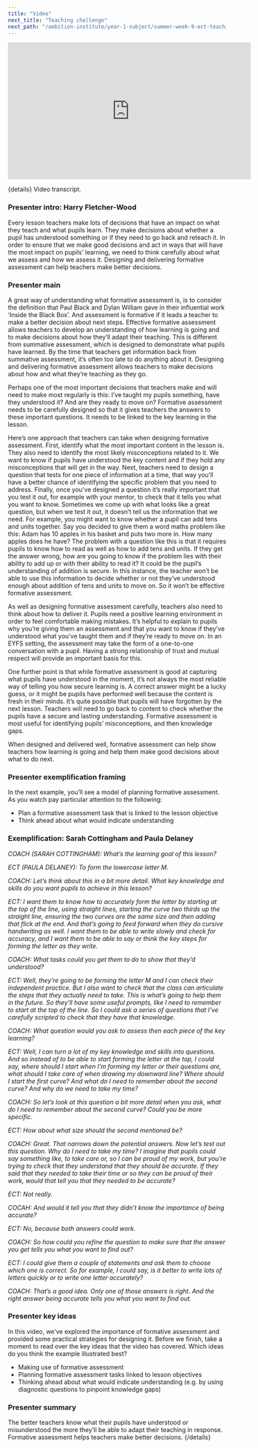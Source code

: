 ```yaml
---
title: "Video"
next_title: "Teaching challenge"
next_path: "/ambition-institute/year-1-subject/summer-week-9-ect-teaching-challenge"
---
```


<iframe width="560" height="315" src="https://www.youtube.com/embed/h6xmvKr05F4" title="Summer Week 9 ECT Video - YouTube" frameborder="0" allow="accelerometer; autoplay; clipboard-write; encrypted-media; gyroscope; picture-in-picture; web-share" allowfullscreen></iframe>

{details}
Video transcript.

### Presenter intro: Harry Fletcher-Wood

Every lesson teachers make lots of decisions that have an impact on what they teach
and what pupils learn. They make decisions about whether a pupil has understood something
or if they need to go back and reteach it. In order to ensure that we make good decisions
and act in ways that will have the most impact on pupils’ learning, we need to think
carefully about what we assess and how we assess it. Designing and delivering formative
assessment can help teachers make better decisions.

### Presenter main

A great way of understanding what formative assessment is, is to consider the definition that Paul Black and Dylan William gave in their influential
work ‘Inside the Black Box’. And assessment is formative if it leads a teacher to
make a better decision about next steps. Effective formative assessment allows teachers
to develop an understanding of how learning is going and to make decisions about
how they’ll adapt their teaching. This is different from summative assessment, which
is designed to demonstrate what pupils have learned. By the time that teachers get
information back from summative assessment, it’s often too late to do anything about
it. Designing and delivering formative assessment allows teachers to make decisions
about how and what they’re teaching as they go.

Perhaps one of the most important decisions that teachers make and will need to make most regularly is this: I’ve taught my pupils something, have they understood it? And are they ready to move on? Formative assessment needs to be carefully designed so that it gives teachers the answers to these important questions. It needs to be linked to the key learning in the lesson.

Here’s one approach that teachers can take when designing formative assessment. First, identify what the most important content in the lesson is. They also need to identify the most likely misconceptions related to it. We want to know if pupils have understood the key content and if they hold any misconceptions that will get in the way. Next, teachers need to design a question that tests for one piece of information at a time, that way you’ll have a better chance of identifying the specific problem that you need to address. Finally, once you’ve designed a question it’s really important that you test it out, for example with your mentor, to check that it tells you what you want to know. Sometimes we come up with what looks like a great question, but when we test it out, it doesn’t tell us the information that we need. For example, you might want to know whether a pupil can add tens and units together. Say you decided to give them a word maths problem like this: Adam has 10 apples in his basket and puts two more in. How many apples does he have? The problem with a question like this is that it requires pupils to know how to read as well as how to add tens and units. If they get the answer wrong, how are you going to know if the problem lies with their ability to add up or with their ability to read it? It could be the pupil’s understanding of addition is secure. In this instance, the teacher won’t be able to use this information to decide whether or not they’ve understood enough about addition of tens and units to move on. So it won’t be effective formative assessment.

As well as designing formative assessment carefully, teachers also need to think about how to deliver it. Pupils need a positive learning environment in order to feel comfortable making mistakes. It’s helpful to explain to pupils why you’re giving them an assessment and that you want to know if they’ve understood what you’ve taught them and if they’re ready to move on. In an EYFS setting, the assessment may take the form of a one-to-one conversation with a pupil. Having a strong relationship of trust and mutual respect will provide an important basis for this.

One further point is that while formative assessment is good at capturing what pupils have understood in the moment, it’s not always the most reliable way of telling you how secure learning is. A correct answer might be a lucky guess, or it might be pupils have performed well because the content is fresh in their minds. It’s quite possible that pupils will have forgotten by the next lesson. Teachers will need to go back to content to check whether the pupils have a secure and lasting understanding. Formative assessment is most useful for identifying pupils’ misconceptions, and then knowledge gaps.

When designed and delivered well, formative assessment can help show teachers how learning is going and help them make good decisions about what to do next.

### Presenter exemplification framing

In the next example, you’ll see a model of planning formative assessment. As you
watch pay particular attention to the following:

- Plan a formative assessment task that is linked to the lesson objective
- Think ahead about what would indicate understanding

### Exemplification: Sarah Cottingham and Paula Delaney

_COACH (SARAH COTTINGHAM): What’s the learning goal of this lesson?_

_ECT (PAULA DELANEY): To form the lowercase letter M._

_COACH: Let’s think about this in a bit more detail. What key knowledge and skills do you want pupils to achieve in this lesson?_

_ECT: I want them to know how to accurately form the letter by starting at the top of the line, using straight lines, starting the curve two thirds up the straight line, ensuring the two curves are the same size and then adding that flick at the end. And that’s going to feed forward when they do cursive handwriting as well. I want them to be able to write slowly and check for accuracy, and I want them to be able to say or think the key steps for forming the letter as they write._

_COACH: What tasks could you get them to do to show that they’d understood?_

_ECT: Well, they’re going to be forming the letter M and I can check their independent practice. But I also want to check that the class can articulate the steps that they actually need to take. This is what’s going to help them in the future. So they’ll have some useful prompts, like I need to remember to start at the top of the line. So I could ask a series of questions that I’ve carefully scripted to check that they have that knowledge._

_COACH: What question would you ask to assess then each piece of the key learning?_

_ECT: Well, I can turn a lot of my key knowledge and skills into questions. And so instead of to be able to start forming the letter at the top, I could say, where should I start when I’m forming my letter or their questions are, what should I take care of when drawing my downward line? Where should I start the first curve? And what do I need to remember about the second curve? And why do we need to take my time?_

_COACH: So let’s look at this question a bit more detail when you ask, what do I need to remember about the second curve? Could you be more specific._

_ECT: How about what size should the second mentioned be?_

_COACH: Great. That narrows down the potential answers. Now let’s test out this question. Why do I need to take my time? I imagine that pupils could say something like, to take care or, so I can be proud of my work, but you’re trying to check that they understand that they should be accurate. If they said that they needed to take their time or so they can be proud of their work, would that tell you that they needed to be accurate?_

_ECT: Not really._

_COCAH: And would it tell you that they didn’t know the importance of being accurate?_

_ECT: No, because both answers could work._

_COACH: So how could you refine the question to make sure that the answer you get tells you what you want to find out?_

_ECT: I could give them a couple of statements and ask them to choose which one is correct. So for example, I could say, is it better to write lots of letters quickly or to write one letter accurately?_

_COACH: That’s a good idea. Only one of those answers is right. And the right answer being accurate tells you what you want to find out._

### Presenter key ideas

In this video, we’ve explored the importance of formative assessment and
provided some practical strategies for designing it. Before we finish, take a
moment to read over the key ideas that the video has covered. Which ideas do you
think the example illustrated best?

- Making use of formative assessment
- Planning formative assessment tasks linked to lesson objectives
- Thinking ahead about what would indicate understanding (e.g. by using diagnostic questions to pinpoint knowledge gaps)

### Presenter summary

The better teachers know what their pupils have understood or misunderstood the more
they’ll be able to adapt their teaching in response. Formative assessment helps teachers
make better decisions. {/details}
